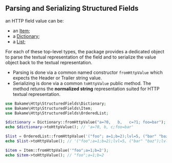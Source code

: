 Parsing and Serializing Structured Fields
------------

an HTTP field value can be:

- an [Item](item.md);
- a [Dictionary](ordered-maps.md);
- a [List](lists.md);

For each of these top-level types, the package provides a dedicated object to parse the textual
representation of the field and to serialize the value object back to the textual representation.

- Parsing is done via a common named constructor `fromHttpValue` which expects the Header or Trailer string value.
- Serializing is done via a common `toHttpValue` public method. The method returns the **normalized string** representation suited for HTTP textual representation.

```php
use Bakame\Http\StructuredFields\Dictionary;
use Bakame\Http\StructuredFields\Item;
use Bakame\Http\StructuredFields\OrderedList;

$dictionary = Dictionary::fromHttpValue("a=?0,   b,   c=?1; foo=bar");
echo $dictionary->toHttpValue(); // 'a=?0, b, c;foo=bar'

$list = OrderedList::fromHttpValue('("foo"; a=1;b=2);lvl=5, ("bar" "baz");lvl=1');
echo $list->toHttpValue(); // '("foo";a=1;b=2);lvl=5, ("bar" "baz");lvl=1'

$item = Item::fromHttpValue('"foo";a=1;b=2');
echo $item->toHttpValue(); // "foo";a=1;b=2
```

